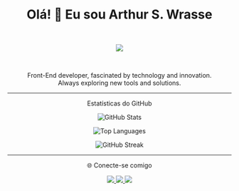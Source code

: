 <h1 align="center">Olá! 👋 Eu sou Arthur S. Wrasse</h1>
<br/>
<p align="center">
  <a href="https://skillicons.dev">
    <img src="https://skillicons.dev/icons?i=,js,html,css,mysql,git,python,react,panda" />
  </a>
</p> 
<br/>
<p align="center">
  Front-End developer, fascinated by technology and innovation.<br/>
           Always exploring new tools and solutions.
</p>

--- 

<p align="center">Estatísticas do GitHub</p>

<p align="center">
  <img src="https://github-readme-stats.vercel.app/api?username=codeparabelum&show_icons=true&theme=dracula" alt="GitHub Stats"/>
</p>

<p align="center">
  <img src="https://github-readme-stats.vercel.app/api/top-langs/?username=codeparabelum&layout=compact&theme=dracula" alt="Top Languages"/>
</p>

<p align="center">
  <img src="https://github-readme-streak-stats.herokuapp.com/?user=codeparabelum&theme=dracula" alt="GitHub Streak"/>
</p>

---

<p align="center">🌐 Conecte-se comigo</p>

<p align="center">
  <a href="https://linkedin.com/in/arthurwarssecodemind" target="_blank">
    <img src="https://img.shields.io/badge/-LinkedIn-blue?style=for-the-badge&logo=linkedin"/>
  </a>
  <a href="mailto:arthurswprofissional@gmail.com">
    <img src="https://img.shields.io/badge/-Email-red?style=for-the-badge&logo=gmail&logoColor=white"/>
  </a>
   <a href="mailto:arthurswprofissional@gmail.com">
    <img src="https://img.shields.io/badge/-GitHub-gray?style=for-the-badge&logo=github&logoColor=white"/>
  </a>
</p>
<!DOCTYPE html>
<html lang="en">
<head>
  <meta charset="UTF-8" />
  <meta name="viewport" content="width=device-width, initial-scale=1.0"/>
  <link rel="stylesheet" href="style.css"/>
</head>
<body>
  
 
